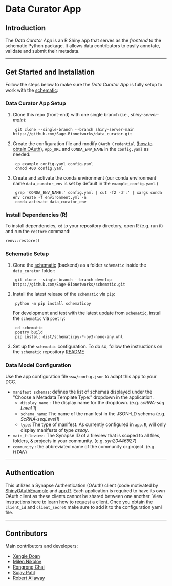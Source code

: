 # Data Curator App

## Introduction

The _Data Curator App_ is an R Shiny app that serves as the _frontend_ to the schematic Python package. It allows data contributors to easily annotate, validate and submit their metadata.

---
## Get Started and Installation

Follow the steps below to make sure the _Data Curator App_ is fully setup to work with the [schematic]:

### Data Curator App Setup

1. Clone this repo (front-end) with one single branch (i.e., *shiny-server-main*):

        git clone --single-branch --branch shiny-server-main https://github.com/Sage-Bionetworks/data_curator.git

2. Create the configuration file and modify `OAuth Credential` ([how to obtain OAuth](###-Authentication)), `App_URL` and `CONDA_ENV_NAME` in the `config.yaml` as needed:


        cp example_config.yaml config.yaml
        chmod 400 config.yaml


3. Create and activate the conda environment (our conda environment name `data_curator_env` is set by default in the `example_config.yaml`.)

        grep 'CONDA_ENV_NAME:' config.yaml | cut -f2 -d':' | xargs conda env create -f environment.yml -n
        conda activate data_curator_env    

### Install Dependencies (R)

To install dependencies, `cd` to your repository directory, open R (e.g. run `R`) and run the `restore` command: 

```
renv::restore()
```

### Schematic Setup

1. Clone the [schematic] (backend) as a folder `schematic` inside the `data_curator` folder:

        git clone --single-branch --branch develop https://github.com/Sage-Bionetworks/schematic.git

2. Install the latest release of the `schematic` via `pip`:

        python -m pip install schematicpy
    
    
    For development and test with the latest update from `schematic`, install the `schematic` via `poetry`:

        cd schematic
        poetry build
        pip install dist/schematicpy-*-py3-none-any.whl

3. Set up the `schematic` configuration. To do so, follow the instructions on the `schematic` repository [README](https://github.com/Sage-Bionetworks/schematic/tree/develop#12-installation-requirements-and-pre-requisites)

### Data Model Configuration

Use the app configuration file `www/config.json` to adapt this app to your DCC. 

* `manifest schemas`: defines the list of schemas displayed under the "Choose a Metadata Template Type:" dropdown in the application.
    * `display_name` : The display name for the dropdown. (e.g. _scRNA-seq Level 1_)
    * `schema_name`: The name of the manifest in the JSON-LD schema (e.g. _ScRNA-seqLevel1_)  
    * `type`: The type of manifest. As currently configured in `app.R`, will only display manifests of type _assay_.
* `main_fileview` : The Synapse ID of a fileview that is scoped to all files, folders, & projects in your community.  (e.g. _syn20446927_)
* `community` : the abbreviated name of the community or project. (e.g. _HTAN_)

---

## Authentication

This utilizes a Synapse Authentication (OAuth) client (code motivated by [ShinyOAuthExample](https://github.com/brucehoff/ShinyOAuthExample) and [app.R](https://gist.github.com/jcheng5/44bd750764713b5a1df7d9daf5538aea). Each application is required to have its own OAuth client as these clients cannot be shared between one another. View instructions [here](https://docs.synapse.org/articles/using_synapse_as_an_oauth_server.html) to learn how to request a client. Once you obtain the `client_id` and `client_secret` make sure to add it to the configuration yaml file.

---

## Contributors

Main contributors and developers:

- [Xengie Doan](https://github.com/xdoan)
- [Milen Nikolov](https://github.com/milen-sage)
- [Rongrong Chai](https://github.com/rrchai)
- [Sujay Patil](https://github.com/sujaypatil96)
- [Robert Allaway](https://github.com/allaway)


<!-- Links -->

[schematic]: https://github.com/Sage-Bionetworks/schematic/tree/develop
